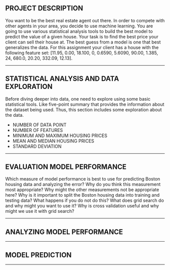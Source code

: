 ## PROJECT DESCRIPTION
You want to be the best real estate agent out there. In order to compete with other agents in your area, you decide to use machine learning. You are going to use various statistical analysis tools to build the best model to predict the value of a given house. Your task is to find the best price your client can sell their house at. The best guess from a model is one that best generalizes the data.
For this assignment your client has a house with the following feature set: [11.95, 0.00, 18.100, 0, 0.6590, 5.6090, 90.00, 1.385, 24, 680.0, 20.20, 332.09, 12.13].

***

## STATISTICAL ANALYSIS AND DATA EXPLORATION
Before diving deeper into data, one need to explore using some basic statistical tools. Like five-point summary that provides the information about the dataset being used. Thus, this section includes some exploration about the data.
* NUMBER OF DATA POINT 
* NUMBER OF FEATURES
* MINIMUM AND MAXIMUM HOUSING PRICES
* MEAN AND MEDIAN HOUSING PRICES
* STANDARD DEVIATION

***

## EVALUATION MODEL PERFORMANCE
Which measure of model performance is best to use for predicting Boston housing data and analyzing the error? Why do you think this measurement most appropriate? Why might the other measurements not be appropriate here? 
Why is it important to split the Boston housing data into training and testing data? What happens if you do not do this?
What does grid search do and why might you want to use it?
Why is cross validation useful and why might we use it with grid search?

***

## ANALYZING MODEL PERFORMANCE

***

## MODEL PREDICTION

***

